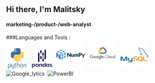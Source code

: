<div id="header" align="left">
  <h2> Hi there, I'm Malitsky </h2>
   <h4> marketing-/product-/web-analyst </h4>
</div>
###Languages and Tools :
<div>
  <img src="https://github.com/devicons/devicon/blob/master/icons/python/python-original-wordmark.svg" title="Python" alt="Python" width="60" height="60"/>&nbsp;
  <img src="https://github.com/devicons/devicon/blob/master/icons/pandas/pandas-original-wordmark.svg" title="Pandas" alt="Pandas" width="60" height="60"/>&nbsp;
  <img src="https://github.com/devicons/devicon/blob/master/icons/numpy/numpy-original-wordmark.svg" title="Numpy" alt="Numpy" width="80" height="80"/>&nbsp;
  <img src="https://github.com/devicons/devicon/blob/master/icons/googlecloud/googlecloud-original-wordmark.svg" title="Google" alt="Google" width="80" height="80"/>&nbsp;
  <img src="https://github.com/devicons/devicon/blob/master/icons/mysql/mysql-original-wordmark.svg" title="mysql" alt="mysql" width="80" height="80"/>&nbsp;
  <img src="https://upload.wikimedia.org/wikipedia/commons/8/89/Logo_Google_Analytics.svg" title="Google_lytics" alt="Google_lytics" width="80" height="80"/>&nbsp;
  <img src="https://upload.wikimedia.org/wikipedia/commons/c/cf/New_Power_BI_Logo.svg" title="PowerBI" alt="PowerBI" width="80" height="80"/>&nbsp;


</div>

